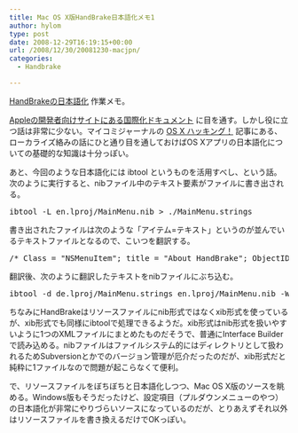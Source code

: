 ```yaml
---
title: Mac OS X版HandBrake日本語化メモ1
author: hylom
type: post
date: 2008-12-29T16:19:15+00:00
url: /2008/12/30/20081230-macjpn/
categories:
  - Handbrake

---
```

  [HandBrakeの日本語化][1] 作業メモ。

  [Appleの開発者向けサイトにある国際化ドキュメント][2] に目を通す。しかし役に立つ話は非常に少ない。マイコミジャーナルの   [OS X ハッキング！][3] 記事にある、ローカライズ絡みの話にひと通り目を通しておけばOS Xアプリの日本語化についての基礎的な知識は十分っぽい。

あと、今回のような日本語化には   <span class="tool">ibtool </span> というものを活用すべし、という話。次のように実行すると、nibファイル中のテキスト要素がファイルに書き出される。

<pre class="command">ibtool -L en.lproj/MainMenu.nib &gt; ./MainMenu.strings</pre>

書き出されたファイルは次のような「アイテム=テキスト」というのが並んでいるテキストファイルとなるので、こいつを翻訳する。

<pre class="src">/* Class = "NSMenuItem"; title = "About HandBrake"; ObjectID = "58"; */"58.title" = "About HandBrake";</pre>

翻訳後、次のように翻訳したテキストをnibファイルにぶち込む。

<pre class="command">ibtool -d de.lproj/MainMenu.strings en.lproj/MainMenu.nib -W de.lproj/MainMenu.nib</pre>

ちなみにHandBrakeはリソースファイルにnib形式ではなくxib形式を使っているが、xib形式でも同様にibtoolで処理できるようだ。xib形式はnib形式を扱いやすいように1つのXMLファイルにまとめたものだそうで、普通にInterface Builderで読み込める。nibファイルはファイルシステム的にはディレクトリとして扱われるためSubversionとかでのバージョン管理が厄介だったのだが、xib形式だと純粋に1ファイルなので問題が起こらなくて便利。

で、リソースファイルをぼちぼちと日本語化しつつ、Mac OS X版のソースを眺める。Windows版もそうだったけど、設定項目（プルダウンメニューのやつ）の日本語化が非常にやりづらいソースになっているのだが、とりあえずそれ以外はリソースファイルを書き換えるだけでOKっぽい。

 [1]: http://sourceforge.jp/projects/handbrake-jp
 [2]: http://developer.apple.com/documentation/MacOSX/Conceptual/BPInternational/Articles/NotesForLocalizers.html#//apple_ref/doc/uid/20000044
 [3]: http://journal.mycom.co.jp/column/osx/index.html

